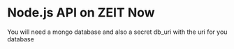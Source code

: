 # Node.js API on ZEIT Now

You will need a mongo database and also a secret db_uri with the uri for you database
